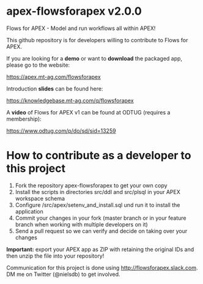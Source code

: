 # apex-flowsforapex v2.0.0
Flows for APEX - Model and run workflows all within APEX!

This github repository is for developers willing to contribute to Flows for APEX.

If you are looking for a <b>demo</b> or want to <b>download</b> the packaged app, please go to the website: 

https://apex.mt-ag.com/flowsforapex

Introduction <b>slides</b> can be found here:

https://knowledgebase.mt-ag.com/q/flowsforapex

A <b>video</b> of Flows for APEX v1 can be found at ODTUG (requires a membership):

https://www.odtug.com/p/do/sd/sid=13259

# How to contribute as a developer to this project
1. Fork the repository apex-flowsforapex to get your own copy
1. Install the scripts in directories src/ddl and src/plsql in your APEX workspace schema
2. Configure /src/apex/setenv_and_install.sql und run it to install the application
3. Commit your changes in your fork (master branch or in your feature branch when working with multiple developers on it)
4. Send a pull request so we can verify and decide on taking over your changes

<b>Important:</b> export your APEX app as ZIP with retaining the original IDs and then unzip the file into your repository!

Communication for this project is done using http://flowsforapex.slack.com. DM me on Twitter (@nielsdb) to get involved.

